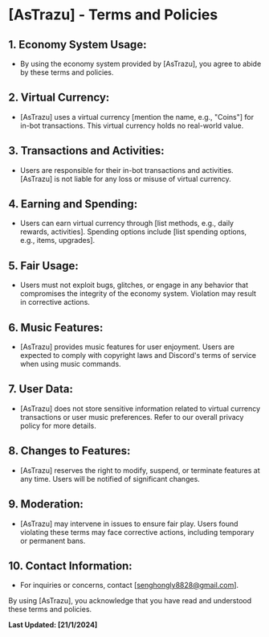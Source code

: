 # [AsTrazu] - Terms and Policies

## 1. Economy System Usage:
- By using the economy system provided by [AsTrazu], you agree to abide by these terms and policies.

## 2. Virtual Currency:
- [AsTrazu] uses a virtual currency [mention the name, e.g., "Coins"] for in-bot transactions. This virtual currency holds no real-world value.

## 3. Transactions and Activities:
- Users are responsible for their in-bot transactions and activities. [AsTrazu] is not liable for any loss or misuse of virtual currency.

## 4. Earning and Spending:
- Users can earn virtual currency through [list methods, e.g., daily rewards, activities]. Spending options include [list spending options, e.g., items, upgrades].

## 5. Fair Usage:
- Users must not exploit bugs, glitches, or engage in any behavior that compromises the integrity of the economy system. Violation may result in corrective actions.

## 6. Music Features:
- [AsTrazu] provides music features for user enjoyment. Users are expected to comply with copyright laws and Discord's terms of service when using music commands.

## 7. User Data:
- [AsTrazu] does not store sensitive information related to virtual currency transactions or user music preferences. Refer to our overall privacy policy for more details.

## 8. Changes to Features:
- [AsTrazu] reserves the right to modify, suspend, or terminate features at any time. Users will be notified of significant changes.

## 9. Moderation:
- [AsTrazu] may intervene in issues to ensure fair play. Users found violating these terms may face corrective actions, including temporary or permanent bans.

## 10. Contact Information:
- For inquiries or concerns, contact [senghongly8828@gmail.com].

By using [AsTrazu], you acknowledge that you have read and understood these terms and policies.

**Last Updated: [21/1/2024]**
